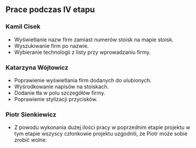 ## Prace podczas IV etapu

### Kamil Cisek
* Wyświetlanie nazw firm zamiast numerów stoisk na mapie stoisk.
* Wyszukiwanie firm po nazwie.
* Wybieranie technologii z listy przy wprowadzaniu firmy.

### Katarzyna Wójtowicz
* Poprawienie wyświetlania firm dodanych do ulubionych.
* Wyśrodkowanie napisów na stoiskach.
* Dodanie tła w polu szczegółów firmy.
* Poprawienie stylizacji przycisków.

### Piotr Sienkiewicz
* Z powodu wykonania dużej ilości pracy w poprzednim etapie projektu w tym etapie wszyscy członkowie projektu uzgodnili, że Piotr może sobie zrobić wolne.
